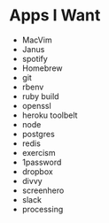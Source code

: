 # Apps I Want

- MacVim
- Janus
- spotify
- Homebrew
- git
- rbenv
- ruby build
- openssl
- heroku toolbelt
- node
- postgres
- redis
- exercism
- 1password
- dropbox
- divvy
- screenhero
- slack
- processing
